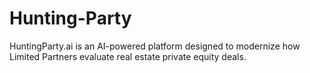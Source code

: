 # Hunting-Party
HuntingParty.ai is an AI-powered platform designed to modernize how Limited Partners evaluate real estate private equity deals.

